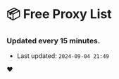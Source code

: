 # :package: Free Proxy List
### Updated every 15 minutes.

- Last updated: `2024-09-04 21:49`

:heart:
